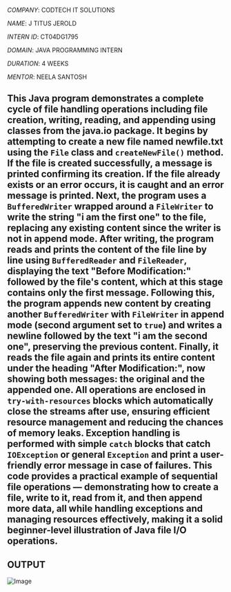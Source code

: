 *COMPANY*: CODTECH IT SOLUTIONS

*NAME*: J TITUS JEROLD

*INTERN ID*: CT04DG1795

*DOMAIN*: JAVA PROGRAMMING INTERN

*DURATION*: 4 WEEKS

*MENTOR*: NEELA SANTOSH

## This Java program demonstrates a complete cycle of file handling operations including file creation, writing, reading, and appending using classes from the java.io package. It begins by attempting to create a new file named newfile.txt using the `File` class and `createNewFile()` method. If the file is created successfully, a message is printed confirming its creation. If the file already exists or an error occurs, it is caught and an error message is printed. Next, the program uses a `BufferedWriter` wrapped around a `FileWriter` to write the string "i am the first one" to the file, replacing any existing content since the writer is not in append mode. After writing, the program reads and prints the content of the file line by line using `BufferedReader` and `FileReader`, displaying the text "Before Modification:" followed by the file's content, which at this stage contains only the first message. Following this, the program appends new content by creating another `BufferedWriter` with `FileWriter` in append mode (second argument set to `true`) and writes a newline followed by the text "i am the second one", preserving the previous content. Finally, it reads the file again and prints its entire content under the heading "After Modification:", now showing both messages: the original and the appended one. All operations are enclosed in `try-with-resources` blocks which automatically close the streams after use, ensuring efficient resource management and reducing the chances of memory leaks. Exception handling is performed with simple `catch` blocks that catch `IOException` or general `Exception` and print a user-friendly error message in case of failures. This code provides a practical example of sequential file operations — demonstrating how to create a file, write to it, read from it, and then append more data, all while handling exceptions and managing resources effectively, making it a solid beginner-level illustration of Java file I/O operations.

## OUTPUT 

![Image](https://github.com/user-attachments/assets/a1c5c858-3510-4537-b6da-17de8e7a021c) 
